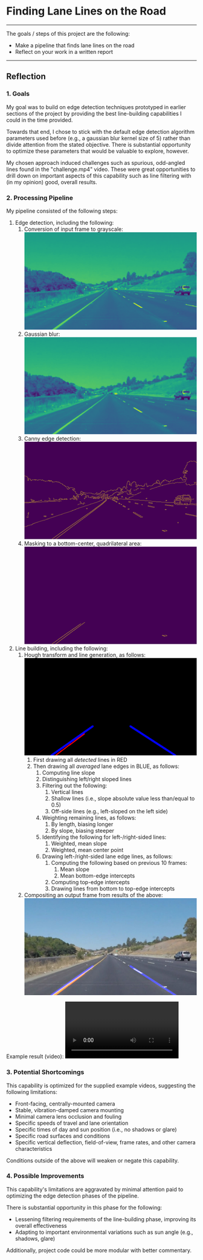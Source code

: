 # **Finding Lane Lines on the Road** 

---

The goals / steps of this project are the following:
* Make a pipeline that finds lane lines on the road
* Reflect on your work in a written report

---

## Reflection

### 1. Goals
 
My goal was to build on edge detection techniques prototyped in earlier sections of the project by providing the best line-building capabilities I could in the time provided. 

Towards that end, I chose to stick with the default edge detection algorithm parameters used before (e.g., a gaussian blur kernel size of 5) rather than divide attention from the stated objective. There is substantial opportunity to optimize these parameters that would be valuable to explore, however.    

My chosen approach induced challenges such as spurious, odd-angled lines found in the "challenge.mp4" video. These were great opportunities to drill down on important aspects of this capability such as line filtering with (in my opinion) good, overall results.
 
### 2. Processing Pipeline 

My pipeline consisted of the following steps:
1. Edge detection, including the following: 
    1. Conversion of input frame to grayscale:
    ![Grayscale](test_images_output/solidYellowCurve/1_grayscale_solidYellowCurve.png)
    2. Gaussian blur:
    ![Gaussian](test_images_output/solidYellowCurve/2_gaussian_solidYellowCurve.png)
    3. Canny edge detection:
    ![Canny](test_images_output/solidYellowCurve/3_canny_solidYellowCurve.png)
    4. Masking to a bottom-center, quadrilateral area:
    ![Masked](test_images_output/solidYellowCurve/4_masked_solidYellowCurve.png)
2. Line building, including the following:
    1. Hough transform and line generation, as follows:
    ![Hough](test_images_output/solidYellowCurve/5_hough_solidYellowCurve.png)
        1. First drawing all *detected* lines in RED
        2. Then drawing all *averaged* lane edges in BLUE, as follows:
            1. Computing line slope
            2. Distinguishing left/right sloped lines
            3. Filtering out the following:
                1. Vertical lines
                2. Shallow lines (i.e., slope absolute value less than/equal to 0.5)
                3. Off-side lines (e.g., left-sloped on the left side)
            4. Weighting remaining lines, as follows:
                1. By length, biasing longer
                2. By slope, biasing steeper
            5. Identifying the following for left-/right-sided lines:
                1. Weighted, mean slope
                2. Weighted, mean center point
            6. Drawing left-/right-sided lane edge lines, as follows:
                1. Computing the following based on previous 10 frames:
                    1. Mean slope
                    2. Mean bottom-edge intercepts
                2. Computing top-edge intercepts
                3. Drawing lines from bottom to top-edge intercepts
    2. Compositing an output frame from results of the above:
    ![Stacked](test_images_output/solidYellowCurve/_stacked_solidYellowCurve.png)

Example result (video):
![Result](test_videos_output/challenge.mp4)

### 3. Potential Shortcomings

This capability is optimized for the supplied example videos, suggesting the following limitations:
* Front-facing, centrally-mounted camera
* Stable, vibration-damped camera mounting
* Minimal camera lens occlusion and fouling
* Specific speeds of travel and lane orientation 
* Specific times of day and sun position (i.e., no shadows or glare)
* Specific road surfaces and conditions
* Specific vertical deflection, field-of-view, frame rates, and other camera characteristics

Conditions outside of the above will weaken or negate this capability.

### 4. Possible Improvements

This capability's limitations are aggravated by minimal attention paid to optimizing the edge detection phases of the pipeline. 

There is substantial opportunity in this phase for the following:
* Lessening filtering requirements of the line-building phase, improving its overall effectiveness
* Adapting to important environmental variations such as sun angle (e.g., shadows, glare)

Additionally, project code could be more modular with better commentary. 

